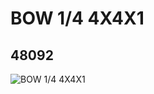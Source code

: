 # BOW 1/4 4X4X1
## 48092
![BOW 1/4 4X4X1](https://lc-www-live-s.legocdn.com/media/bricks/5/2/4215386.jpg)